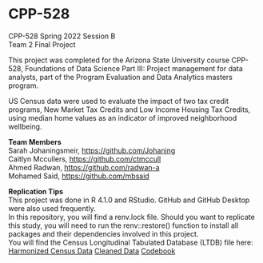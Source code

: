 # CPP-528
CPP-528 Spring 2022 Session B
<br>
Team 2 Final Project

This project was completed for the Arizona State University course CPP-528, Foundations of Data Science Part III: Project management for data analysts, part of the Program Evaluation and Data Analytics masters program.

US Census data were used to evaluate the impact of two tax credit programs, New Market Tax Credits and Low Income Housing Tax Credits, using median home values as an indicator of improved neighborhood wellbeing. 

**Team Members**
<br>
Sarah Johaningsmeir, https://github.com/Johaning
<br>
Caitlyn Mccullers, https://github.com/ctmccull
<br>
Ahmed Radwan, https://github.com/radwan-a
<br>
Mohamed Said, https://github.com/mbsaid


**Replication Tips**
<br>
This project was done in R 4.1.0 and RStudio. GitHub and GitHub Desktop were also used frequently.
<br>
In this repository, you will find a renv.lock file. Should you want to replicate this study, you will need to run the renv::restore() function to install all packages and their dependencies involved in this project.
<br>
You will find the Census Longitudinal Tabulated Database (LTDB) file here:
[Harmonized Census Data](CPP528_TEAM2_Spring2022/data/raw/)
[Cleaned Data](CPP528_TEAM2_Spring2022/data/rodeo/)
[Codebook](https://watts-college.github.io/cpp-528-spr-2022/data/LTDB-codebook.pdf)
